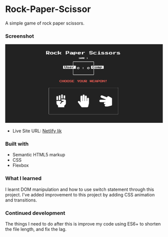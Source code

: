 # Rock-Paper-Scissor

A simple game of rock paper scissors.

### Screenshot

![Screenshot](./images/project-screenshot.png)


- Live Site URL: [Netlify lik](https://competent-beaver-a44bcf.netlify.app)
### Built with

- Semantic HTML5 markup
- CSS 
- Flexbox

### What I learned

I learnt DOM manipulation and how to use switch statement through this project.  I've added improvement to this project by adding CSS animation and transitions.

### Continued development

The things I need to do after this is improve my code using ES6+ to shorten the file
length, and fix the lag.







